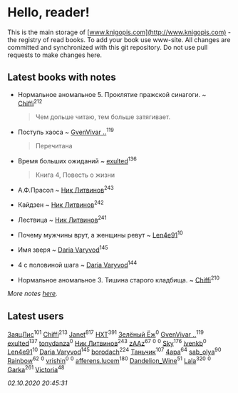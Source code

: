 # Hello, reader!
This is the main storage of [www.knigopis.com](http://www.knigopis.com) - the registry of read books.
To add your book use www-site. All changes are committed and synchronized with this git repository.
Do not use pull requests to make changes here.


## Latest books with notes
* Нормальное аномальное 5. Проклятие пражской синагоги. ~ [Chiffi](users/105/105831994080785626680-google)<sup>212</sup>
    > Чем дольше читаю, тем больше затягивает.

* Поступь хаоса ~ [GvenVivar ..](users/158/158266434925901-facebook)<sup>119</sup>
    > Перечитана

* Время больших ожиданий ~ [exulted](users/100/100599204551896265722-google)<sup>136</sup>
    > Книга 4, Повесть о жизни

* А.Ф.Прасол ~ [Ник Литвинов](users/241/241974816-vkontakte)<sup>243</sup>

* Кайдзен ~ [Ник Литвинов](users/241/241974816-vkontakte)<sup>242</sup>

* Лествица ~ [Ник Литвинов](users/241/241974816-vkontakte)<sup>241</sup>

* Почему мужчины врут, а женщины ревут ~ [Len4e91](users/254/254448176-yandex)<sup>10</sup>

* Имя зверя ~ [Daria Varyvod](users/829/829893410524253-facebook)<sup>145</sup>

* 4 с половиной шага ~ [Daria Varyvod](users/829/829893410524253-facebook)<sup>144</sup>

* Нормальное аномальное 3. Тишина старого кладбища. ~ [Chiffi](users/105/105831994080785626680-google)<sup>210</sup>


_More notes [here](latest_books_with_notes.md)._


## Latest users
[ЗаяцЛис](users/112/112388384595246311466-google)<sup>101</sup> 
[Chiffi](users/105/105831994080785626680-google)<sup>213</sup> 
[Janet](users/108/108113656204404967440-google)<sup>817</sup> 
[HXT](users/100/100002563462782-facebook)<sup>391</sup> 
[Зелёный Ёж](users/114/114314396404197072995-google)<sup>0</sup> 
[GvenVivar ..](users/158/158266434925901-facebook)<sup>119</sup> 
[exulted](users/100/100599204551896265722-google)<sup>137</sup> 
[tonydanza](users/635/63596061-vkontakte)<sup>0</sup> 
[Ник Литвинов](users/241/241974816-vkontakte)<sup>243</sup> 
[zAAz](users/202/202248233-vkontakte)<sup>67</sup> 
[](users/102/102344559278955514892-google)<sup>0</sup> 
[](users/118/118254658890672334687-google)<sup>0</sup> 
[Sky](users/118/118049897850017649660-googleplus)<sup>176</sup> 
[ivenkb](users/107/107750268-vkontakte)<sup>0</sup> 
[Len4e91](users/254/254448176-yandex)<sup>10</sup> 
[Daria Varyvod](users/829/829893410524253-facebook)<sup>145</sup> 
[borodach](users/157/15706320-vkontakte)<sup>224</sup> 
[Таньчик](users/209/2096581563762610-facebook)<sup>107</sup> 
[4apa](users/117/117392596378069249667-google)<sup>64</sup> 
[sab_olya](users/139/139338401-vkontakte)<sup>90</sup> 
[Rainbow](users/109/109787328219839805802-google)<sup>62</sup> 
[](users/108/108685354966939535397-google)<sup>0</sup> 
[vrishin](users/157/157469036-yandex)<sup>0</sup> 
[](users/121/12133433-vkontakte)<sup>0</sup> 
[afferens.lucem](users/196/196071655-vkontakte)<sup>180</sup> 
[Dandelion_Wine](users/586/58602788-vkontakte)<sup>51</sup> 
[Lala](users/761/76187635-vkontakte)<sup>320</sup> 
[](users/113/113120851982565613531-google)<sup>0</sup> 
[Garka](users/115/115753719718250012620-google)<sup>261</sup> 
[Victoria](users/113/113794223924688167852-google)<sup>48</sup> 


_02.10.2020 20:45:31_
